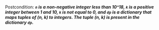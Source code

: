 Postcondition: ***`n` is a non-negative integer less than 10^18, `k` is a positive integer between 1 and 10, `k` is not equal to 0, and `dp` is a dictionary that maps tuples of (n, k) to integers. The tuple (n, k) is present in the dictionary `dp`.***